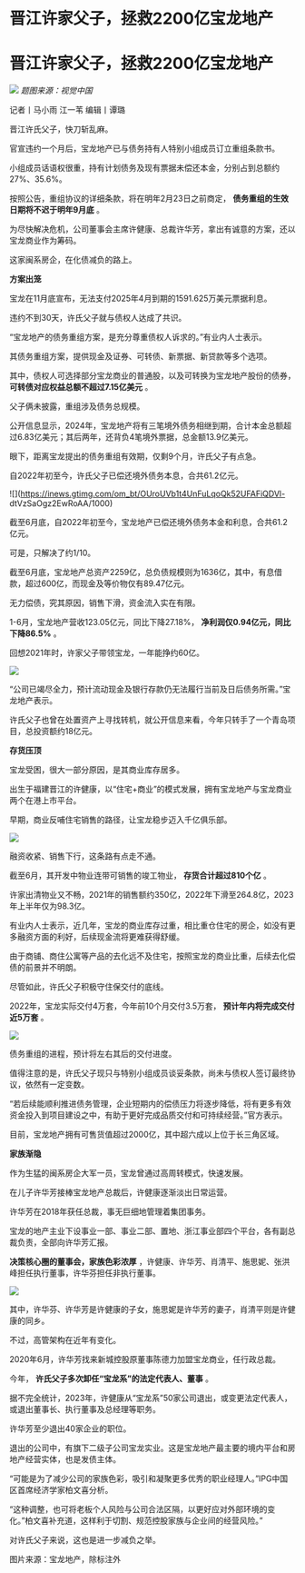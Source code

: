 # 晋江许家父子，拯救2200亿宝龙地产

# 晋江许家父子，拯救2200亿宝龙地产

![](https://inews.gtimg.com/om_bt/O69Le_pCuG_xrHqGdEp2csX2wn55e1OBxzlXlE4Za9EWoAA/1000)
_题图来源：视觉中国_

记者丨马小雨 江一苇 编辑丨谭璐

晋江许氏父子，快刀斩乱麻。

官宣违约一个月后，宝龙地产已与债务持有人特别小组成员订立重组条款书。

小组成员话语权很重，持有计划债务及现有票据未偿还本金，分别占到总额约27%、35.6%。

按照公告，重组协议的详细条款，将在明年2月23日之前商定， **债务重组的生效日期将不迟于明年9月底** 。

为尽快解决危机，公司董事会主席许健康、总裁许华芳，拿出有诚意的方案，还以宝龙商业作为筹码。

这家闽系房企，在化债减负的路上。

**方案出笼**

宝龙在11月底宣布，无法支付2025年4月到期的1591.625万美元票据利息。

违约不到30天，许氏父子就与债权人达成了共识。

“宝龙地产的债务重组方案，是充分尊重债权人诉求的。”有业内人士表示。

其债务重组方案，提供现金及证券、可转债、新票据、新贷款等多个选项。

其中，债权人可选择部分宝龙商业的普通股，以及可转换为宝龙地产股份的债券， **可转债对应权益总额不超过7.15亿美元** 。

父子俩未披露，重组涉及债务总规模。

公开信息显示，2024年，宝龙地产将有三笔境外债务相继到期，合计本金总额超过6.83亿美元；其后两年，还背负4笔境外票据，总金额13.9亿美元。

眼下，距离宝龙提出的债务重组有效期，仅剩9个月，许氏父子有点急。

自2022年初至今，许氏父子已偿还境外债务本息，合共61.2亿元。

![](https://inews.gtimg.com/om_bt/OUroUVb1t4UnFuLqoQk52UFAFiQDVl-
dtVzSaOgz2EwRoAA/1000)

截至6月底，自2022年初至今，宝龙地产已偿还境外债务本金和利息，合共61.2亿元。

可是，只解决了约1/10。

截至6月底，宝龙地产总资产2259亿，总负债规模则为1636亿，其中，有息借款，超过600亿，而现金及等价物仅有89.47亿元。

无力偿债，究其原因，销售下滑，资金流入实在有限。

1-6月，宝龙地产营收123.05亿元，同比下降27.18%， **净利润仅0.94亿元，同比下降86.5%** 。

回想2021年时，许家父子带领宝龙，一年能挣约60亿。

![](https://inews.gtimg.com/om_bt/OxE5Emz6q2TmK_QBc2hlx1Hf_0uDlqfuNUBUzjvgtBTdIAA/1000)

“公司已竭尽全力，预计流动现金及银行存款仍无法履行当前及日后债务所需。”宝龙地产表示。

许氏父子也曾在处置资产上寻找转机，就公开信息来看，今年只转手了一个青岛项目，总投资额约18亿元。

**存货压顶**

宝龙受困，很大一部分原因，是其商业库存居多。

出生于福建晋江的许健康，以“住宅+商业”的模式发展，拥有宝龙地产与宝龙商业两个在港上市平台。

早期，商业反哺住宅销售的路径，让宝龙稳步迈入千亿俱乐部。

![](https://inews.gtimg.com/om_bt/O3q9QoKh3PtuLAtX_fA7R1EDVuTrWslVA9Upf3luvY-Y4AA/1000)

融资收紧、销售下行，这条路有点走不通。

截至6月，其开发中物业连带可销售的竣工物业， **存货合计超过810个亿** 。

许家出清物业又不畅，2021年的销售额约350亿，2022年下滑至264.8亿，2023年上半年仅为98.3亿。

有业内人士表示，近几年，宝龙的商业库存过重，相比重仓住宅的房企，如没有更多融资方面的利好，后续现金流将更难获得舒缓。

由于商铺、商住公寓等产品的去化远不及住宅，按照宝龙的商业比重，后续去化偿债的前景并不明朗。

尽管如此，许氏父子积极守住保交付的底线。

2022年，宝龙实际交付4万套，今年前10个月交付3.5万套， **预计年内将完成交付近5万套** 。

![](https://inews.gtimg.com/om_bt/OEVIblI5hsopQg88DCUsJ3VIkfDyHdW0oHfC4aD92Hh9cAA/1000)

债务重组的进程，预计将左右其后的交付进度。

值得注意的是，许氏父子现只与特别小组成员谈妥条款，尚未与债权人签订最终协议，依然有一定变数。

“若后续能顺利推进债务管理，企业短期内的偿债压力将逐步降低，将有更多有效资金投入到项目建设之中，有助于更好完成品质交付和可持续经营。”官方表示。

目前，宝龙地产拥有可售货值超过2000亿，其中超六成以上位于长三角区域。

**家族渐隐**

作为生猛的闽系房企大军一员，宝龙曾通过高周转模式，快速发展。

在儿子许华芳接棒宝龙地产总裁后，许健康逐渐淡出日常运营。

许华芳在2018年获任总裁，事无巨细地管理着集团事务。

宝龙的地产主业下设事业一部、事业二部、置地、浙江事业部四个平台，各有副总裁负责，全部向许华芳汇报。

**决策核心圈的董事会，家族色彩浓厚** ，许健康、许华芳、肖清平、施思妮、张洪峰担任执行董事，许华芬担任非执行董事。

![](https://inews.gtimg.com/om_bt/O73zwruIvvU3GGWAP7F4AWXz7xUcZ3QOKfVc1N1NwM4w0AA/1000)

其中，许华芬、许华芳是许健康的子女，施思妮是许华芳的妻子，肖清平则是许健康的同乡。

不过，高管架构在近年有变化。

2020年6月，许华芳找来新城控股原董事陈德力加盟宝龙商业，任行政总裁。

今年， **许氏父子多次卸任“宝龙系”的法定代表人、董事** 。

据不完全统计，2023年，许健康从“宝龙系”50家公司退出，或变更法定代表人，或退出董事长、执行董事及总经理等职务。

许华芳至少退出40家企业的职位。

退出的公司中，有旗下二级子公司宝龙实业。这是宝龙地产最主要的境内平台和房地产经营实体，也是发债主体。

“可能是为了减少公司的家族色彩，吸引和凝聚更多优秀的职业经理人。”IPG中国区首席经济学家柏文喜分析。

“这种调整，也可将老板个人风险与公司合法区隔，以更好应对外部环境的变化。”柏文喜补充道，这样利于切割、规范控股家族与企业间的经营风险。”

对许氏父子来说，这也是进一步减负之举。

图片来源：宝龙地产，除标注外

